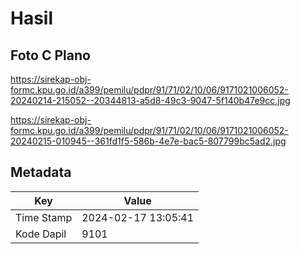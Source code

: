 # Hasil

## Foto C Plano

https://sirekap-obj-formc.kpu.go.id/a399/pemilu/pdpr/91/71/02/10/06/9171021006052-20240214-215052--20344813-a5d8-49c3-9047-5f140b47e9cc.jpg

https://sirekap-obj-formc.kpu.go.id/a399/pemilu/pdpr/91/71/02/10/06/9171021006052-20240215-010945--361fd1f5-586b-4e7e-bac5-807799bc5ad2.jpg


## Metadata

| Key        | Value               |
| ---------- | ------------------- |
| Time Stamp | 2024-02-17 13:05:41 |
| Kode Dapil | 9101                |



